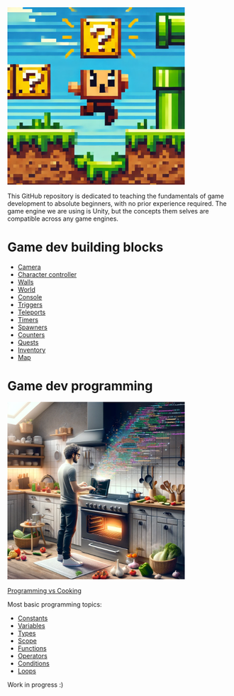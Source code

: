 
<img src="img/building_blocks_intro.webp" alt="game dev building blocks" height="400"/>

This GitHub repository is dedicated to teaching the fundamentals of game development to absolute beginners, with no prior experience required. The game engine we are using is Unity, but the concepts them selves are compatible across any game engines.

# Game dev building blocks

- [Camera](game_dev/building_blocks/camera.md)
- [Character controller](game_dev/building_blocks/character_controller.md)
- [Walls](game_dev/building_blocks/walls.md)
- [World](game_dev/building_blocks/world.md)
- [Console](game_dev/building_blocks/console.md)
- [Triggers](game_dev/building_blocks/triggers.md)
- [Teleports](game_dev/building_blocks/teleports.md)
- [Timers](game_dev/building_blocks/timers.md)
- [Spawners](game_dev/building_blocks/spawners.md)
- [Counters](game_dev/building_blocks/counters.md)
- [Quests](game_dev/building_blocks/quests.md)
- [Inventory](game_dev/building_blocks/inventory.md)
- [Map](game_dev/building_blocks/map.md)

# Game dev programming

<img src="img/programming_vs_cooking.webp" alt="programming vs cooking" height="400"/>

[Programming vs Cooking](csharp/programming_vs_cooking.md)

Most basic programming topics:

- [Constants](csharp/constants.md)
- [Variables](csharp/variables.md)
- [Types](csharp/types.md)
- [Scope](csharp/scope.md)
- [Functions](csharp/functions.md)
- [Operators](csharp/operators.md)
- [Conditions](csharp/conditions.md)
- [Loops](csharp/loops.md)

Work in progress :)